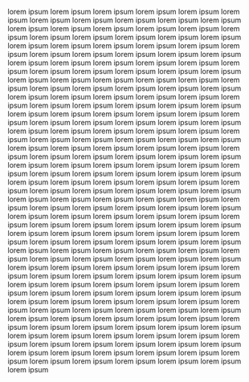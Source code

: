 lorem ipsum lorem ipsum lorem ipsum lorem ipsum lorem ipsum lorem ipsum lorem ipsum lorem ipsum lorem ipsum lorem ipsum lorem ipsum lorem ipsum lorem ipsum lorem ipsum lorem ipsum lorem ipsum  lorem ipsum lorem ipsum lorem ipsum lorem ipsum lorem ipsum lorem ipsum lorem ipsum lorem ipsum  lorem ipsum lorem ipsum lorem ipsum lorem ipsum lorem ipsum lorem ipsum lorem ipsum lorem ipsum  lorem ipsum lorem ipsum lorem ipsum lorem ipsum lorem ipsum lorem ipsum lorem ipsum lorem ipsum  lorem ipsum lorem ipsum lorem ipsum lorem ipsum lorem ipsum lorem ipsum lorem ipsum lorem ipsum  lorem ipsum lorem ipsum lorem ipsum lorem ipsum lorem ipsum lorem ipsum lorem ipsum lorem ipsum  lorem ipsum lorem ipsum lorem ipsum lorem ipsum lorem ipsum lorem ipsum lorem ipsum lorem ipsum  lorem ipsum lorem ipsum lorem ipsum lorem ipsum lorem ipsum lorem ipsum lorem ipsum lorem ipsum  lorem ipsum lorem ipsum lorem ipsum lorem ipsum lorem ipsum lorem ipsum lorem ipsum lorem ipsum  lorem ipsum lorem ipsum lorem ipsum lorem ipsum lorem ipsum lorem ipsum lorem ipsum lorem ipsum  lorem ipsum lorem ipsum lorem ipsum lorem ipsum lorem ipsum lorem ipsum lorem ipsum lorem ipsum  lorem ipsum lorem ipsum lorem ipsum lorem ipsum lorem ipsum lorem ipsum lorem ipsum lorem ipsum  lorem ipsum lorem ipsum lorem ipsum lorem ipsum lorem ipsum lorem ipsum lorem ipsum lorem ipsum  lorem ipsum lorem ipsum lorem ipsum lorem ipsum lorem ipsum lorem ipsum lorem ipsum lorem ipsum  lorem ipsum lorem ipsum lorem ipsum lorem ipsum lorem ipsum lorem ipsum lorem ipsum lorem ipsum  lorem ipsum lorem ipsum lorem ipsum lorem ipsum lorem ipsum lorem ipsum lorem ipsum lorem ipsum  lorem ipsum lorem ipsum lorem ipsum lorem ipsum lorem ipsum lorem ipsum lorem ipsum lorem ipsum  lorem ipsum lorem ipsum lorem ipsum lorem ipsum lorem ipsum lorem ipsum lorem ipsum lorem ipsum  lorem ipsum lorem ipsum lorem ipsum lorem ipsum lorem ipsum lorem ipsum lorem ipsum lorem ipsum  lorem ipsum lorem ipsum lorem ipsum lorem ipsum lorem ipsum lorem ipsum lorem ipsum lorem ipsum  lorem ipsum lorem ipsum lorem ipsum lorem ipsum lorem ipsum lorem ipsum lorem ipsum lorem ipsum  lorem ipsum lorem ipsum lorem ipsum lorem ipsum lorem ipsum lorem ipsum lorem ipsum lorem ipsum  lorem ipsum lorem ipsum lorem ipsum lorem ipsum lorem ipsum lorem ipsum lorem ipsum lorem ipsum  lorem ipsum lorem ipsum lorem ipsum lorem ipsum lorem ipsum lorem ipsum lorem ipsum lorem ipsum  lorem ipsum lorem ipsum lorem ipsum lorem ipsum lorem ipsum lorem ipsum lorem ipsum lorem ipsum  lorem ipsum lorem ipsum lorem ipsum lorem ipsum lorem ipsum lorem ipsum lorem ipsum lorem ipsum  lorem ipsum lorem ipsum lorem ipsum lorem ipsum lorem ipsum lorem ipsum lorem ipsum lorem ipsum  lorem ipsum lorem ipsum lorem ipsum lorem ipsum lorem ipsum lorem ipsum lorem ipsum lorem ipsum &#x20;
